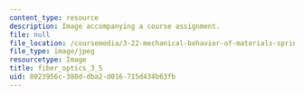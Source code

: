 ```yaml
---
content_type: resource
description: Image accompanying a course assignment.
file: null
file_location: /coursemedia/3-22-mechanical-behavior-of-materials-spring-2008/8023956c380ddba2d016715d434b63fb_fiber_optics_3_5.jpg
file_type: image/jpeg
resourcetype: Image
title: fiber_optics_3_5
uid: 8023956c-380d-dba2-d016-715d434b63fb
---
```

